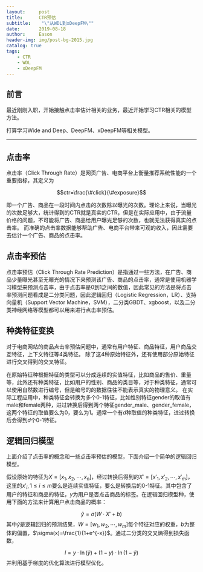 ```yaml
---
layout:     post
title:      CTR预估
subtitle:    "\"从WDL到xDeepFM\""
date:       2019-08-18
author:     Eason
header-img: img/post-bg-2015.jpg
catalog: true
tags:
    - CTR
    - WDL
    - xDeepFM
---
```



<!-- 显示公式 -->
<head>
    <script src="https://cdn.mathjax.org/mathjax/latest/MathJax.js?config=TeX-AMS-MML_HTMLorMML" type="text/javascript"></script>
    <script type="text/x-mathjax-config">
        MathJax.Hub.Config({
            tex2jax: {
            skipTags: ['script', 'noscript', 'style', 'textarea', 'pre'],
            inlineMath: [['$','$']]
            }
        });
    </script>
</head>




## 前言

最近刚刚入职，开始接触点击率估计相关的业务，最近开始学习CTR相关的模型方法。

打算学习Wide and Deep、DeepFM、xDeepFM等相关模型。

---

## 点击率
点击率（Click Through Rate）是网页广告、电商平台上衡量推荐系统性能的一个重要指标，其定义为

$$ctr=\frac{\#click}{\#exposure}$$

即一个广告、商品在一段时间内点击的次数除以曝光的次数。理论上来说，当曝光的次数足够大，统计得到的CTR就是真实的CTR，但是在实际应用中，由于流量价格的问题，不可能将广告、商品给用户曝光足够的次数，也就无法获得真实的点击率。
而准确的点击率数据能够帮助广告、电商平台带来可观的收入，因此需要去估计一个广告、商品的点击率。

## 点击率预估

点击率预估（Click Through Rate Prediction）是指通过一些方法，在广告、商品少量曝光甚至无曝光的情况下来预测该广告、商品的点击率，通常是使用机器学习模型来预测点击率，由于点击率是0到1之间的数值，因此常见的方法是将点击率预测问题看成是二分类问题，因此逻辑回归（Logistic Regression，LR）、支持向量机（Support Vector Machine，SVM），二分类GBDT、xgboost，以及二分类神经网络等模型都可以用来进行点击率预估。

## 种类特征变换

对于电商网站的商品点击率预估问题中，通常有用户特征、商品特征，用户商品交互特征，上下文特征等4类特征。
除了这4种原始特征外，还有使用部分原始特征进行交叉得到的交叉特征。

在原始特征种根据特征的类型可以分成连续的实值特征，比如商品的售价、重量等，此外还有种类特征，比如用户的性别、商品的类目等，对于种类特征，通常可以使用自然数进行编号，但是编号的的数据往往不能表示真实的物理意义。
在实际工程应用中，种类特征会转换为多个0-1特征，比如性别特征gender的取值有male和female两种，进过转换后得到两个特征gender_male、gender_female，这两个特征的取值要么为0，要么为1。通常一个有$d$种取值的种类特征，进过转换后会得到$d$个0-1特征。

## 逻辑回归模型

上面介绍了点击率的概念和一些点击率预估的模型，下面介绍一个简单的逻辑回归模型。

假设原始的特征为$X=[x_1,x_2,\cdots,x_n]$，经过转换后得到的$X'=[x'_1,x'_2,\cdots,x'_m]$，这里的$x'_i,1\leqslant i \leqslant m$要么是连续实值特征，要么是转换后的0-1特征。其中包含了用户的特征和商品的特征，$y$为用户是否点击商品的标签。在逻辑回归模型种，使用下面的方法来计算用户点击商品的概率：

$$
\tilde{y} = \sigma(W\cdot X' + b)
$$
其中$\tilde{y}$是逻辑回归的预测结果，$W=[w_1,w_2,\cdots,w_m]$每个特征对应的权重，$b$为整体的偏置，$\sigma(x)=\frac{1}{1+e^{-x}}$。通过二分类的交叉熵得到损失函数，

$$
l = y \cdot \ln(\tilde{y}) + (1-y) \cdot \ln(1-\tilde{y})
$$
并利用基于梯度的优化算法进行模型优化。
